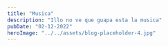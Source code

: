 ```yaml
---
title: "Musica"
description: "Illo no ve que guapa esta la musica"
pubDate: "02-12-2022"
heroImage: "../../assets/blog-placeholder-4.jpg"
---
```

